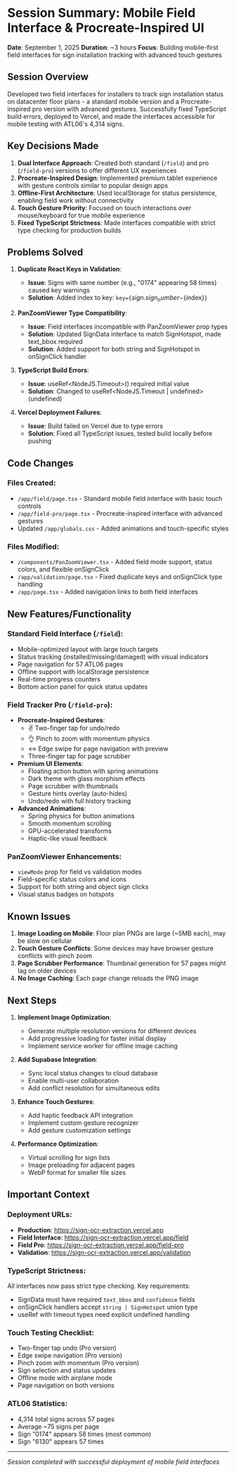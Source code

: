 # Session Summary: Mobile Field Interface & Procreate-Inspired UI
**Date**: September 1, 2025
**Duration**: ~3 hours
**Focus**: Building mobile-first field interfaces for sign installation tracking with advanced touch gestures

## Session Overview
Developed two field interfaces for installers to track sign installation status on datacenter floor plans - a standard mobile version and a Procreate-inspired pro version with advanced gestures. Successfully fixed TypeScript build errors, deployed to Vercel, and made the interfaces accessible for mobile testing with ATL06's 4,314 signs.

## Key Decisions Made

1. **Dual Interface Approach**: Created both standard (`/field`) and pro (`/field-pro`) versions to offer different UX experiences
2. **Procreate-Inspired Design**: Implemented premium tablet experience with gesture controls similar to popular design apps
3. **Offline-First Architecture**: Used localStorage for status persistence, enabling field work without connectivity
4. **Touch Gesture Priority**: Focused on touch interactions over mouse/keyboard for true mobile experience
5. **Fixed TypeScript Strictness**: Made interfaces compatible with strict type checking for production builds

## Problems Solved

1. **Duplicate React Keys in Validation**:
   - **Issue**: Signs with same number (e.g., "0174" appearing 58 times) caused key warnings
   - **Solution**: Added index to key: `key={`${sign.sign_number}-${index}`}`

2. **PanZoomViewer Type Compatibility**:
   - **Issue**: Field interfaces incompatible with PanZoomViewer prop types
   - **Solution**: Updated SignData interface to match SignHotspot, made text_bbox required
   - **Solution**: Added support for both string and SignHotspot in onSignClick handler

3. **TypeScript Build Errors**:
   - **Issue**: useRef<NodeJS.Timeout>() required initial value
   - **Solution**: Changed to useRef<NodeJS.Timeout | undefined>(undefined)

4. **Vercel Deployment Failures**:
   - **Issue**: Build failed on Vercel due to type errors
   - **Solution**: Fixed all TypeScript issues, tested build locally before pushing

## Code Changes

### Files Created:
- `/app/field/page.tsx` - Standard mobile field interface with basic touch controls
- `/app/field-pro/page.tsx` - Procreate-inspired interface with advanced gestures
- Updated `/app/globals.css` - Added animations and touch-specific styles

### Files Modified:
- `/components/PanZoomViewer.tsx` - Added field mode support, status colors, and flexible onSignClick
- `/app/validation/page.tsx` - Fixed duplicate keys and onSignClick type handling
- `/app/page.tsx` - Added navigation links to both field interfaces

## New Features/Functionality

### Standard Field Interface (`/field`):
- Mobile-optimized layout with large touch targets
- Status tracking (installed/missing/damaged) with visual indicators
- Page navigation for 57 ATL06 pages
- Offline support with localStorage persistence
- Real-time progress counters
- Bottom action panel for quick status updates

### Field Tracker Pro (`/field-pro`):
- **Procreate-Inspired Gestures**:
  - ✌️ Two-finger tap for undo/redo
  - 👌 Pinch to zoom with momentum physics
  - ↔️ Edge swipe for page navigation with preview
  - Three-finger tap for page scrubber
- **Premium UI Elements**:
  - Floating action button with spring animations
  - Dark theme with glass morphism effects
  - Page scrubber with thumbnails
  - Gesture hints overlay (auto-hides)
  - Undo/redo with full history tracking
- **Advanced Animations**:
  - Spring physics for button animations
  - Smooth momentum scrolling
  - GPU-accelerated transforms
  - Haptic-like visual feedback

### PanZoomViewer Enhancements:
- `viewMode` prop for field vs validation modes
- Field-specific status colors and icons
- Support for both string and object sign clicks
- Visual status badges on hotspots

## Known Issues

1. **Image Loading on Mobile**: Floor plan PNGs are large (~5MB each), may be slow on cellular
2. **Touch Gesture Conflicts**: Some devices may have browser gesture conflicts with pinch zoom
3. **Page Scrubber Performance**: Thumbnail generation for 57 pages might lag on older devices
4. **No Image Caching**: Each page change reloads the PNG image

## Next Steps

1. **Implement Image Optimization**:
   - Generate multiple resolution versions for different devices
   - Add progressive loading for faster initial display
   - Implement service worker for offline image caching

2. **Add Supabase Integration**:
   - Sync local status changes to cloud database
   - Enable multi-user collaboration
   - Add conflict resolution for simultaneous edits

3. **Enhance Touch Gestures**:
   - Add haptic feedback API integration
   - Implement custom gesture recognizer
   - Add gesture customization settings

4. **Performance Optimization**:
   - Virtual scrolling for sign lists
   - Image preloading for adjacent pages
   - WebP format for smaller file sizes

## Important Context

### Deployment URLs:
- **Production**: https://sign-ocr-extraction.vercel.app
- **Field Interface**: https://sign-ocr-extraction.vercel.app/field
- **Field Pro**: https://sign-ocr-extraction.vercel.app/field-pro
- **Validation**: https://sign-ocr-extraction.vercel.app/validation

### TypeScript Strictness:
All interfaces now pass strict type checking. Key requirements:
- SignData must have required `text_bbox` and `confidence` fields
- onSignClick handlers accept `string | SignHotspot` union type
- useRef with timeout types need explicit undefined handling

### Touch Testing Checklist:
- Two-finger tap undo (Pro version)
- Edge swipe navigation (Pro version)
- Pinch zoom with momentum (Pro version)
- Sign selection and status updates
- Offline mode with airplane mode
- Page navigation on both versions

### ATL06 Statistics:
- 4,314 total signs across 57 pages
- Average ~75 signs per page
- Sign "0174" appears 58 times (most common)
- Sign "6130" appears 57 times

---
*Session completed with successful deployment of mobile field interfaces*